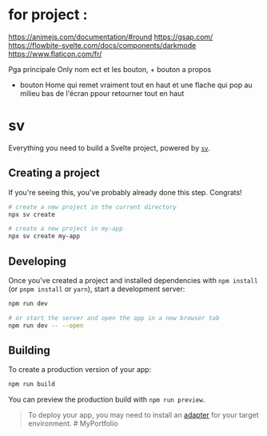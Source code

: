 # for project :

https://animejs.com/documentation/#round
https://gsap.com/
https://flowbite-svelte.com/docs/components/darkmode
https://www.flaticon.com/fr/



Pga principale Only nom ect et les bouton, + bouton a propos 
+ bouton Home qui remet vraiment tout en haut et une flache qui pop au milieu bas de l'écran ppour retourner tout en haut








# sv

Everything you need to build a Svelte project, powered by [`sv`](https://github.com/sveltejs/cli).

## Creating a project

If you're seeing this, you've probably already done this step. Congrats!

```bash
# create a new project in the current directory
npx sv create

# create a new project in my-app
npx sv create my-app
```

## Developing

Once you've created a project and installed dependencies with `npm install` (or `pnpm install` or `yarn`), start a development server:

```bash
npm run dev

# or start the server and open the app in a new browser tab
npm run dev -- --open
```

## Building

To create a production version of your app:

```bash
npm run build
```

You can preview the production build with `npm run preview`.

> To deploy your app, you may need to install an [adapter](https://svelte.dev/docs/kit/adapters) for your target environment.
#   M y P o r t f o l i o 
 
 